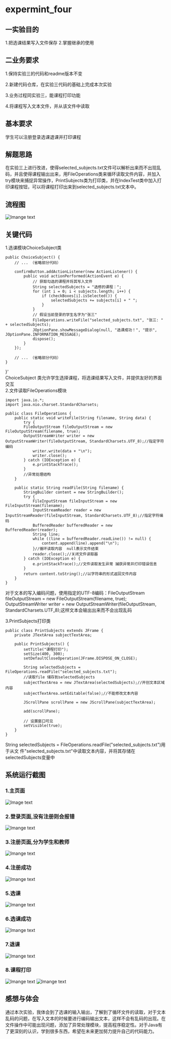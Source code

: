 # expermint_four
## **一实验目的**  

1.把选课结果写入文件保存
2.掌握继承的使用

## **二业务要求**

1.保持实验三的代码和readme版本不变

2.新建代码仓库，在实验三代码的基础上完成本次实验

3.业务过程同实验三，能课程打印功能

4.将课程写入文本文件，并从该文件中读取

## **基本要求**  

学生可以注册登录选课退课并打印课程

## **解题思路**   

在实验三上进行改进，使得selected_subjects.txt文件可以解析出来而不出现乱码，并且使得课程输出出来，用FileOperations类来循环读取文件内容，并加入try模块来捕捉异常操作，PrintSubjects类为打印类，并在IndexTest类中加入打印课程按钮，可以将课程打印出来到selected_subjects.txt文本中。

## **流程图**  
![Imange text](https://github.com/banber0/expermint_two/blob/main/%E6%B5%81%E7%A8%8B%E5%9B%BE.png)  


## **关键代码**  
1.选课模块ChoiceSubject类  

    public ChoiceSubject() {
        // ... （省略部分代码）

        confirmButton.addActionListener(new ActionListener() {
            public void actionPerformed(ActionEvent e) {
                // 获取勾选的课程并将其写入文件
                String selectedSubjects = "选修的课程：";
                for (int i = 0; i < subjects.length; i++) {
                    if (checkBoxes[i].isSelected()) {
                        selectedSubjects += subjects[i] + " ";
                    }
                }
                // 假设当前登录的学生名字为"张三"
                FileOperations.writeFile("selected_subjects.txt", "张三: " + selectedSubjects);
                JOptionPane.showMessageDialog(null, "选课成功！", "提示", JOptionPane.INFORMATION_MESSAGE);
                dispose();
            }
        });

        // ... （省略部分代码）
    }
}'  
ChoiceSubject 类允许学生选择课程，将选课结果写入文件，并提供友好的界面交互  
2.文件读取FileOperations模块  

    import java.io.*;
    import java.nio.charset.StandardCharsets;

    public class FileOperations {
        public static void writeFile(String filename, String data) {
            try {
            FileOutputStream fileOutputStream = new FileOutputStream(filename, true);
            OutputStreamWriter writer = new OutputStreamWriter(fileOutputStream, StandardCharsets.UTF_8);//指定字符编码
                writer.write(data + "\n");
                writer.close();
            } catch (IOException e) {
                e.printStackTrace();
            }
            //异常处理结构
        }

        public static String readFile(String filename) {
            StringBuilder content = new StringBuilder();
            try {
                FileInputStream fileInputStream = new FileInputStream(filename);
                InputStreamReader reader = new InputStreamReader(fileInputStream, StandardCharsets.UTF_8);//指定字符编码
                BufferedReader bufferedReader = new BufferedReader(reader);
                String line;
                while ((line = bufferedReader.readLine()) != null) {
                    content.append(line).append("\n");
                }//循环读取内容  null表示文件结束
                reader.close();//关闭文件读取器
            } catch (IOException e) {
                e.printStackTrace();//文件读取发生异常 捕获异常并打印错误信息
            }
            return content.toString();//以字符串的形式返回文件内容
        }
    }

对于文本的写入编码问题，使用指定的UTF-8编码：FileOutputStream fileOutputStream = new FileOutputStream(filename, true);
OutputStreamWriter writer = new OutputStreamWriter(fileOutputStream, StandardCharsets.UTF_8);这样文本会输出出来而不会出现乱码

3.PrintSubjects打印类  

    public class PrintSubjects extends JFrame {
        private JTextArea subjectTextArea;

        public PrintSubjects() {
            setTitle("课程打印");
            setSize(400, 300);
            setDefaultCloseOperation(JFrame.DISPOSE_ON_CLOSE);

            String selectedSubjects = FileOperations.readFile("selected_subjects.txt");
            //读取file 储存到selectedSubjects 
            subjectTextArea = new JTextArea(selectedSubjects);//开创文本区域内容
            subjectTextArea.setEditable(false);//不能修改文本内容

            JScrollPane scrollPane = new JScrollPane(subjectTextArea);

            add(scrollPane);
        
            // 设置窗口可见
            setVisible(true);
        }
    }
  String selectedSubjects = FileOperations.readFile("selected_subjects.txt")用于从文 
  件"selected_subjects.txt"中读取文本内容，并将其存储在selectedSubjects变量中



## **系统运行截图**  
### **1.主页面**  
![Image text](https://github.com/banber0/expermint_two/blob/main/%E7%B3%BB%E7%BB%9F%E7%95%8C%E9%9D%A2.png)  
### **2.登录页面,没有注册则会报错**  
![Imange text](https://github.com/banber0/expermint_two/blob/main/%E7%99%BB%E5%BD%95.png)  
### **3.注册页面,分为学生和教师**  
![Imange text](https://github.com/banber0/expermint_two/blob/main/%E6%B3%A8%E5%86%8C.png)  
### **4.注册成功**  
![Imange text](https://github.com/banber0/expermint_two/blob/main/%E6%B3%A8%E5%86%8C%E6%88%90%E5%8A%9F.png)  
### **5.选课**  
![Imange text](https://github.com/banber0/expermint_two/blob/main/%E9%80%89%E8%AF%BE.png)  
### **6.选课成功**  
![Imange text](https://github.com/banber0/expermint_two/blob/main/%E9%80%89%E8%AF%BE%E6%88%90%E5%8A%9F.png)  
### **7.退课**  
![Imange text](https://github.com/banber0/expermint_two/blob/main/%E9%80%80%E8%AF%BE%E6%88%90%E5%8A%9F.png)
### **8.课程打印**  
![Imange text](https://github.com/banber0/expermint_four/blob/main/%E6%89%93%E5%8D%B0%E9%80%89%E8%AF%BE.png)
![Imange text](https://github.com/banber0/expermint_four/blob/main/%E6%89%93%E5%8D%B0%E9%80%89%E8%AF%BE1.png)

## **感想与体会**
通过本次实验，我体会到了选课的输入输出，了解到了循环文件的读取，对于文本乱码的问题，在写入文本的时候要进行编码输出文本，这样不会有乱码的出现。在文件操作中可能出现问题，添加了异常处理模块，提高程序稳定性。对于Java有了更深刻的认识，学到很多东西，希望在未来更加努力提升自己的代码能力。


